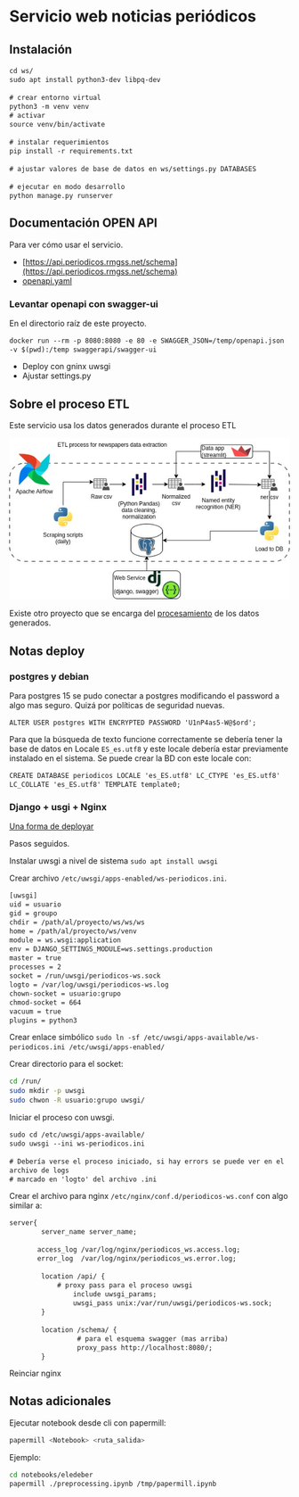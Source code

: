 # Servicio web noticias periódicos

## Instalación
```
cd ws/
sudo apt install python3-dev libpq-dev

# crear entorno virtual
python3 -m venv venv
# activar
source venv/bin/activate

# instalar requerimientos
pip install -r requirements.txt

# ajustar valores de base de datos en ws/settings.py DATABASES

# ejecutar en modo desarrollo
python manage.py runserver
```

## Documentación OPEN API

Para ver cómo usar el servicio.

- [https://api.periodicos.rmgss.net/schema](https://api.periodicos.rmgss.net/schema)
- [openapi.yaml](openapi.yaml)

### Levantar openapi con swagger-ui

En el directorio raíz de este proyecto.

```
docker run --rm -p 8080:8080 -e 80 -e SWAGGER_JSON=/temp/openapi.json -v $(pwd):/temp swaggerapi/swagger-ui
```

- Deploy con gninx uwsgi
- Ajustar settings.py

## Sobre el proceso ETL

Este servicio usa los datos generados durante el proceso ETL

![Proceso ETL](docs/ETL-Newspapers.jpg)

Existe otro proyecto que se encarga del [procesamiento](https://gitlab.com/waynalabs/wayrunku-processing) de los datos generados.

## Notas deploy

### postgres y debian

Para postgres 15 se pudo conectar a postgres modificando el password a algo mas seguro. Quizá por políticas de seguridad nuevas.

```
ALTER USER postgres WITH ENCRYPTED PASSWORD 'U1nP4as5-W@$ord';
```

Para que la búsqueda de texto funcione correctamente se debería tener la base de datos en Locale `ES_es.utf8` y este locale debería estar previamente instalado en el sistema. Se puede crear la BD con este locale con:

```
CREATE DATABASE periodicos LOCALE 'es_ES.utf8' LC_CTYPE 'es_ES.utf8' LC_COLLATE 'es_ES.utf8' TEMPLATE template0;
```

### Django + usgi + Nginx 

[Una forma de deployar](https://medium.com/all-about-django/deploying-django-applications-in-production-with-uwsgi-and-nginx-78aac8c0f735)

Pasos seguidos.

Instalar uwsgi a nivel de sistema `sudo apt install uwsgi`

Crear archivo `/etc/uwsgi/apps-enabled/ws-periodicos.ini`.

```
[uwsgi]
uid = usuario
gid = groupo
chdir = /path/al/proyecto/ws/ws/ws
home = /path/al/proyecto/ws/venv
module = ws.wsgi:application
env = DJANGO_SETTINGS_MODULE=ws.settings.production
master = true
processes = 2
socket = /run/uwsgi/periodicos-ws.sock
logto = /var/log/uwsgi/periodicos-ws.log
chown-socket = usuario:grupo
chmod-socket = 664
vacuum = true
plugins = python3
```

Crear enlace simbólico `sudo ln -sf /etc/uwsgi/apps-available/ws-periodicos.ini /etc/uwsgi/apps-enabled/`

Crear directorio para el socket:

```bash
cd /run/
sudo mkdir -p uwsgi
sudo chwon -R usuario:grupo uwsgi/
```

Iniciar el proceso con uwsgi.

```
sudo cd /etc/uwsgi/apps-available/
sudo uwsgi --ini ws-periodicos.ini

# Debería verse el proceso iniciado, si hay errors se puede ver en el archivo de logs 
# marcado en 'logto' del archivo .ini
```

Crear el archivo para nginx `/etc/nginx/conf.d/periodicos-ws.conf` con algo similar a:

```
server{
        server_name server_name;

       access_log /var/log/nginx/periodicos_ws.access.log;
       error_log  /var/log/nginx/periodicos_ws.error.log;

        location /api/ {
			# proxy pass para el proceso uwsgi
                include uwsgi_params;
                uwsgi_pass unix:/var/run/uwsgi/periodicos-ws.sock;
        }

        location /schema/ {
		         # para el esquema swagger (mas arriba)
                 proxy_pass http://localhost:8080/;
        }
```
Reinciar nginx

## Notas adicionales 

Ejecutar notebook desde cli con papermill:

```bash
papermill <Notebook> <ruta_salida>
```
Ejemplo:
```bash
cd notebooks/eledeber
papermill ./preprocessing.ipynb /tmp/papermill.ipynb

```
